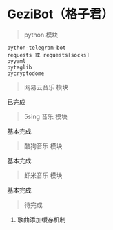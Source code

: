 # GeziBot（格子君）

> python 模块

```
python-telegram-bot
requests 或 requests[socks]
pyyaml
pytaglib
pycryptodome
```
> 网易云音乐 模块

已完成

> 5sing 音乐 模块

基本完成

> 酷狗音乐 模块

基本完成

> 虾米音乐 模块

基本完成

> 待完成

1. 歌曲添加缓存机制